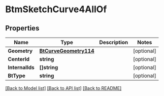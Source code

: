 # BtmSketchCurve4AllOf

## Properties

Name | Type | Description | Notes
------------ | ------------- | ------------- | -------------
**Geometry** | [**BtCurveGeometry114**](BTCurveGeometry-114.md) |  | [optional] 
**CenterId** | **string** |  | [optional] 
**InternalIds** | **[]string** |  | [optional] 
**BtType** | **string** |  | [optional] 

[[Back to Model list]](../README.md#documentation-for-models) [[Back to API list]](../README.md#documentation-for-api-endpoints) [[Back to README]](../README.md)


